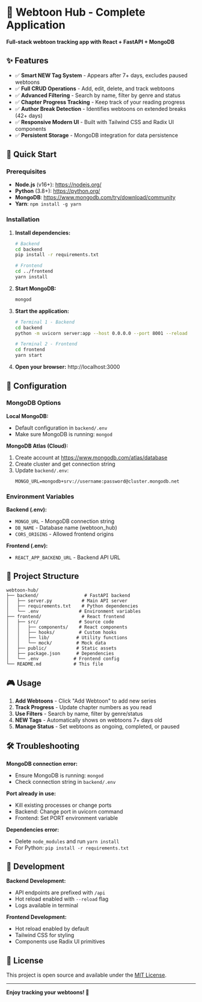 # 🎯 Webtoon Hub - Complete Application

**Full-stack webtoon tracking app with React + FastAPI + MongoDB**

## ✨ Features

- ✅ **Smart NEW Tag System** - Appears after 7+ days, excludes paused webtoons
- ✅ **Full CRUD Operations** - Add, edit, delete, and track webtoons
- ✅ **Advanced Filtering** - Search by name, filter by genre and status
- ✅ **Chapter Progress Tracking** - Keep track of your reading progress
- ✅ **Author Break Detection** - Identifies webtoons on extended breaks (42+ days)
- ✅ **Responsive Modern UI** - Built with Tailwind CSS and Radix UI components
- ✅ **Persistent Storage** - MongoDB integration for data persistence

## 🚀 Quick Start

### Prerequisites
- **Node.js** (v16+): https://nodejs.org/
- **Python** (3.8+): https://python.org/
- **MongoDB**: https://www.mongodb.com/try/download/community
- **Yarn**: `npm install -g yarn`

### Installation

1. **Install dependencies:**
   ```bash
   # Backend
   cd backend
   pip install -r requirements.txt
   
   # Frontend
   cd ../frontend
   yarn install
   ```

2. **Start MongoDB:**
   ```bash
   mongod
   ```

3. **Start the application:**
   ```bash
   # Terminal 1 - Backend
   cd backend
   python -m uvicorn server:app --host 0.0.0.0 --port 8001 --reload
   
   # Terminal 2 - Frontend
   cd frontend
   yarn start
   ```

4. **Open your browser:** http://localhost:3000

## 🔧 Configuration

### MongoDB Options

**Local MongoDB:**
- Default configuration in `backend/.env`
- Make sure MongoDB is running: `mongod`

**MongoDB Atlas (Cloud):**
1. Create account at https://www.mongodb.com/atlas/database
2. Create cluster and get connection string
3. Update `backend/.env`:
   ```
   MONGO_URL=mongodb+srv://username:password@cluster.mongodb.net
   ```

### Environment Variables

**Backend (.env):**
- `MONGO_URL` - MongoDB connection string
- `DB_NAME` - Database name (webtoon_hub)
- `CORS_ORIGINS` - Allowed frontend origins

**Frontend (.env):**
- `REACT_APP_BACKEND_URL` - Backend API URL

## 📁 Project Structure

```
webtoon-hub/
├── backend/                 # FastAPI backend
│   ├── server.py           # Main API server
│   ├── requirements.txt    # Python dependencies
│   └── .env               # Environment variables
├── frontend/               # React frontend
│   ├── src/               # Source code
│   │   ├── components/    # React components
│   │   ├── hooks/         # Custom hooks
│   │   ├── lib/          # Utility functions
│   │   └── mock/         # Mock data
│   ├── public/           # Static assets
│   ├── package.json      # Dependencies
│   └── .env             # Frontend config
└── README.md            # This file
```

## 🎮 Usage

1. **Add Webtoons** - Click "Add Webtoon" to add new series
2. **Track Progress** - Update chapter numbers as you read
3. **Use Filters** - Search by name, filter by genre/status
4. **NEW Tags** - Automatically shows on webtoons 7+ days old
5. **Manage Status** - Set webtoons as ongoing, completed, or paused

## 🛠️ Troubleshooting

**MongoDB connection error:**
- Ensure MongoDB is running: `mongod`
- Check connection string in `backend/.env`

**Port already in use:**
- Kill existing processes or change ports
- Backend: Change port in uvicorn command
- Frontend: Set PORT environment variable

**Dependencies error:**
- Delete `node_modules` and run `yarn install`
- For Python: `pip install -r requirements.txt`

## 🔄 Development

**Backend Development:**
- API endpoints are prefixed with `/api`
- Hot reload enabled with `--reload` flag
- Logs available in terminal

**Frontend Development:**
- Hot reload enabled by default
- Tailwind CSS for styling
- Components use Radix UI primitives

## 📝 License

This project is open source and available under the [MIT License](LICENSE).

---

**Enjoy tracking your webtoons! 🎯**